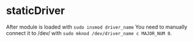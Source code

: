 # staticDriver
After module is loaded with `sudo insmod driver_name` You need to manually connect it to /dev/ with `sudo mknod /dev/driver_name c MAJOR_NUM 0`.